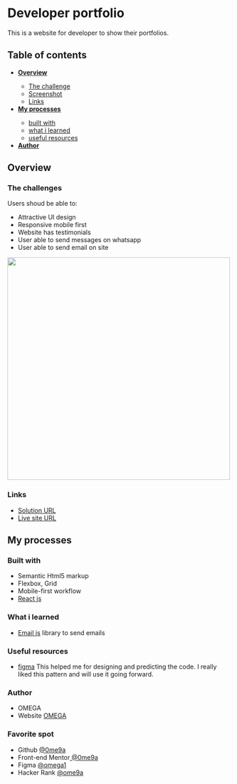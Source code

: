 <h1>Developer portfolio
</h1>
<p>This is a website for developer to show their portfolios.</p>

<h2>Table of contents</h2>
<ul>
  <li><strong><a href="#overview">Overview</a></strong></li>
  <ul>
    <li><a href="#thechallenges">The challenge</a></li>
    <li><a href="#screenshot">Screenshot</a></li>
    <li><a href="#links">Links</a></li>
  </ul>
  <li><strong><a href="#my-processes">My processes</a></strong></li>
  <ul>
    <li><a href="#built-with">built with</a></li>
    <li><a href="#what-i-learned">what i learned</a></li>
    <li><a href="#useful-resources">useful resources</a></li>
   </ul>
  <li><strong><a href="#author">Author</a></strong></li>
</ul>



<!-- list classess start -->
<h2 id="overview">Overview</h2>
<h3 id="thechallenges">The challenges</h3>
<p>Users shoud be able to:</p>
<ul>
  <li>Attractive UI design</li>
  <li>Responsive mobile first</li>
  <li>Website has testimonials</li>
  <li>User able to send messages on whatsapp</li>
  <li>User able to send email on site</li>
</ul>
<img id="screenshot" width="500" src="https://raw.githubusercontent.com/0ME9A/screenshots/main/react-portfolio.png" alt="">
<h3 id="links">Links</h3>
<ul>
  <li><a href="https://github.com/0ME9A/react-portfolio/" target='_blank' rel='noreferrer'>Solution URL</a></li>
  <li><a href="https://0me9a.github.io/react-portfolio/" target='_blank' rel='noreferrer'>Live site URL</a></li>
</ul>
<!-- list classess end -->


<!-- list classess start -->
<h2 id="my-processes">My processes</h2>
<h3 id="built-with">Built with</h3>
<ul>
  <li>Semantic Html5 markup</li>
  <li>Flexbox, Grid</li>
  <li>Mobile-first workflow</li>
  <li><a href="https://reactjs.org" target='_blank' rel='noreferrer'>React js</a></li>
</ul>
<h3 id="what-i-learned">What i learned</h3>
<ul>
  <li><a href="https://emailjs.com" target='_blank' rel='noreferrer'>Email js</a> library to send emails</li>
</ul>

<h3 id="useful-resources">Useful resources</h3>
<ul>
  <li>
    <a href="https://figma.com/" target='_blank' rel='noreferrer'>figma</a> This helped me for designing and predicting the code. I really liked this pattern and will use it going forward.
  </li>
</ul>
<h3 id="author">Author</h3>
<ul>
  <li>OMEGA</li>
  <li>Website <a href="https://ome9a.com" target='_blank' rel='noreferrer'>OMEGA</a></li>
</ul>

<h3>Favorite spot</h3>
<ul>
  <li>Github <a href="https://www.github.com/0me9a" target='_blank' rel='noreferrer'> @0me9a</a></li>
  <li>Front-end Mentor<a href="https://www.frontendmentor.io/profile/0me9a" target='_blank' rel='noreferrer'> @0me9a</a></li>
  <li>Figma <a href="https://www.figma.com/@omega1" target='_blank' rel='noreferrer'> @omega1</a></li>
  <li>Hacker Rank <a href="https://www.hackerrank.com/ome9a" target='_blank' rel='noreferrer'> @ome9a</a></li>
</ul>
<!-- list classess end -->
